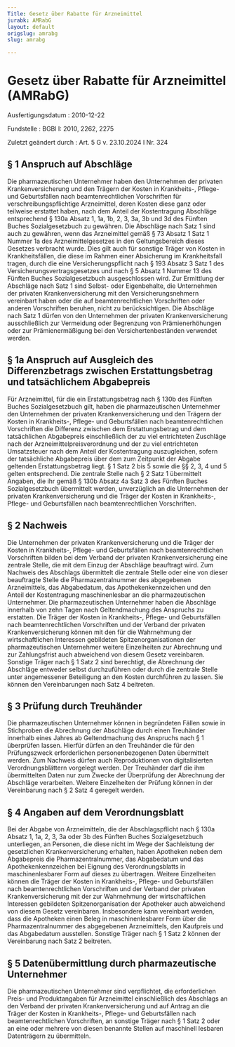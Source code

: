 ```yaml
---
Title: Gesetz über Rabatte für Arzneimittel
jurabk: AMRabG
layout: default
origslug: amrabg
slug: amrabg

---
```


# Gesetz über Rabatte für Arzneimittel (AMRabG)

Ausfertigungsdatum
:   2010-12-22

Fundstelle
:   BGBl I: 2010, 2262, 2275

Zuletzt geändert durch
:   Art. 5 G v. 23.10.2024 I Nr. 324


## § 1 Anspruch auf Abschläge

Die pharmazeutischen Unternehmer haben den Unternehmen der privaten Krankenversicherung und den Trägern der Kosten in Krankheits-, Pflege- und Geburtsfällen nach beamtenrechtlichen Vorschriften für verschreibungspflichtige Arzneimittel, deren Kosten diese ganz oder teilweise erstattet haben, nach dem Anteil der Kostentragung Abschläge entsprechend § 130a Absatz 1, 1a, 1b, 2, 3, 3a, 3b und 3d des Fünften Buches Sozialgesetzbuch zu gewähren. Die Abschläge nach Satz 1 sind auch zu gewähren, wenn das Arzneimittel gemäß § 73 Absatz 1 Satz 1 Nummer 1a des Arzneimittelgesetzes in den Geltungsbereich dieses Gesetzes verbracht wurde. Dies gilt auch für sonstige Träger von Kosten in Krankheitsfällen, die diese im Rahmen einer Absicherung im Krankheitsfall tragen, durch die eine Versicherungspflicht nach § 193 Absatz 3 Satz 1 des Versicherungsvertragsgesetzes und nach § 5 Absatz 1 Nummer 13 des Fünften Buches Sozialgesetzbuch ausgeschlossen wird. Zur Ermittlung der Abschläge nach Satz 1 sind Selbst- oder Eigenbehalte, die Unternehmen der privaten Krankenversicherung mit den Versicherungsnehmern vereinbart haben oder die auf beamtenrechtlichen Vorschriften oder anderen Vorschriften beruhen, nicht zu berücksichtigen. Die Abschläge nach Satz 1 dürfen von den Unternehmen der privaten Krankenversicherung ausschließlich zur Vermeidung oder Begrenzung von Prämienerhöhungen oder zur Prämienermäßigung bei den Versichertenbeständen verwendet werden.


## § 1a Anspruch auf Ausgleich des Differenzbetrags zwischen Erstattungsbetrag und tatsächlichem Abgabepreis

Für Arzneimittel, für die ein Erstattungsbetrag nach § 130b des Fünften Buches Sozialgesetzbuch gilt, haben die pharmazeutischen Unternehmer den Unternehmen der privaten Krankenversicherung und den Trägern der Kosten in Krankheits-, Pflege- und Geburtsfällen nach beamtenrechtlichen Vorschriften die Differenz zwischen dem Erstattungsbetrag und dem tatsächlichen Abgabepreis einschließlich der zu viel entrichteten Zuschläge nach der Arzneimittelpreisverordnung und der zu viel entrichteten Umsatzsteuer nach dem Anteil der Kostentragung auszugleichen, sofern der tatsächliche Abgabepreis über dem zum Zeitpunkt der Abgabe geltenden Erstattungsbetrag liegt. § 1 Satz 2 bis 5 sowie die §§ 2, 3, 4 und 5 gelten entsprechend. Die zentrale Stelle nach § 2 Satz 1 übermittelt Angaben, die ihr gemäß § 130b Absatz 4a Satz 3 des Fünften Buches Sozialgesetzbuch übermittelt werden, unverzüglich an die Unternehmen der privaten Krankenversicherung und die Träger der Kosten in Krankheits-, Pflege- und Geburtsfällen nach beamtenrechtlichen Vorschriften.


## § 2 Nachweis

Die Unternehmen der privaten Krankenversicherung und die Träger der Kosten in Krankheits-, Pflege- und Geburtsfällen nach beamtenrechtlichen Vorschriften bilden bei dem Verband der privaten Krankenversicherung eine zentrale Stelle, die mit dem Einzug der Abschläge beauftragt wird. Zum Nachweis des Abschlags übermittelt die zentrale Stelle oder eine von dieser beauftragte Stelle die Pharmazentralnummer des abgegebenen Arzneimittels, das Abgabedatum, das Apothekenkennzeichen und den Anteil der Kostentragung maschinenlesbar an die pharmazeutischen Unternehmer. Die pharmazeutischen Unternehmer haben die Abschläge innerhalb von zehn Tagen nach Geltendmachung des Anspruchs zu erstatten. Die Träger der Kosten in Krankheits-, Pflege- und Geburtsfällen nach beamtenrechtlichen Vorschriften und der Verband der privaten Krankenversicherung können mit den für die Wahrnehmung der wirtschaftlichen Interessen gebildeten Spitzenorganisationen der pharmazeutischen Unternehmer weitere Einzelheiten zur Abrechnung und zur Zahlungsfrist auch abweichend von diesem Gesetz vereinbaren. Sonstige Träger nach § 1 Satz 2 sind berechtigt, die Abrechnung der Abschläge entweder selbst durchzuführen oder durch die zentrale Stelle unter angemessener Beteiligung an den Kosten durchführen zu lassen. Sie können den Vereinbarungen nach Satz 4 beitreten.


## § 3 Prüfung durch Treuhänder

Die pharmazeutischen Unternehmer können in begründeten Fällen sowie in Stichproben die Abrechnung der Abschläge durch einen Treuhänder innerhalb eines Jahres ab Geltendmachung des Anspruchs nach § 1 überprüfen lassen. Hierfür dürfen an den Treuhänder die für den Prüfungszweck erforderlichen personenbezogenen Daten übermittelt werden. Zum Nachweis dürfen auch Reproduktionen von digitalisierten Verordnungsblättern vorgelegt werden. Der Treuhänder darf die ihm übermittelten Daten nur zum Zwecke der Überprüfung der Abrechnung der Abschläge verarbeiten. Weitere Einzelheiten der Prüfung können in der Vereinbarung nach § 2 Satz 4 geregelt werden.


## § 4 Angaben auf dem Verordnungsblatt

Bei der Abgabe von Arzneimitteln, die der Abschlagspflicht nach § 130a Absatz 1, 1a, 2, 3, 3a oder 3b des Fünften Buches Sozialgesetzbuch unterliegen, an Personen, die diese nicht im Wege der Sachleistung der gesetzlichen Krankenversicherung erhalten, haben Apotheken neben dem Abgabepreis die Pharmazentralnummer, das Abgabedatum und das Apothekenkennzeichen bei Eignung des Verordnungsblatts in maschinenlesbarer Form auf dieses zu übertragen. Weitere Einzelheiten können die Träger der Kosten in Krankheits-, Pflege- und Geburtsfällen nach beamtenrechtlichen Vorschriften und der Verband der privaten Krankenversicherung mit der zur Wahrnehmung der wirtschaftlichen Interessen gebildeten Spitzenorganisation der Apotheker auch abweichend von diesem Gesetz vereinbaren. Insbesondere kann vereinbart werden, dass die Apotheken einen Beleg in maschinenlesbarer Form über die Pharmazentralnummer des abgegebenen Arzneimittels, den Kaufpreis und das Abgabedatum ausstellen. Sonstige Träger nach § 1 Satz 2 können der Vereinbarung nach Satz 2 beitreten.


## § 5 Datenübermittlung durch pharmazeutische Unternehmer

Die pharmazeutischen Unternehmer sind verpflichtet, die erforderlichen Preis- und Produktangaben für Arzneimittel einschließlich des Abschlags an den Verband der privaten Krankenversicherung und auf Antrag an die Träger der Kosten in Krankheits-, Pflege- und Geburtsfällen nach beamtenrechtlichen Vorschriften, an sonstige Träger nach § 1 Satz 2 oder an eine oder mehrere von diesen benannte Stellen auf maschinell lesbaren Datenträgern zu übermitteln.

